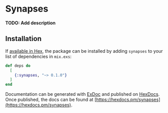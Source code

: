 # Synapses

**TODO: Add description**

## Installation

If [available in Hex](https://hex.pm/docs/publish), the package can be installed
by adding `synapses` to your list of dependencies in `mix.exs`:

```elixir
def deps do
  [
    {:synapses, "~> 0.1.0"}
  ]
end
```

Documentation can be generated with [ExDoc](https://github.com/elixir-lang/ex_doc)
and published on [HexDocs](https://hexdocs.pm). Once published, the docs can
be found at [https://hexdocs.pm/synapses](https://hexdocs.pm/synapses).

